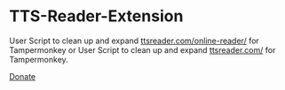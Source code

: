 # TTS-Reader-Extension
User Script to clean up and expand [ttsreader.com/online-reader/](https://ttsreader.com/online-reader/) for Tampermonkey or
User Script to clean up and expand [ttsreader.com/](https://ttsreader.com/) for Tampermonkey.

[Donate](http://bit.ly/1QIN2Cs)
